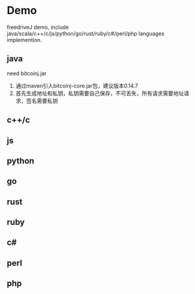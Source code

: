 # Demo 
freedriveJ demo, include java/scala/c++/c/js/python/go/rust/ruby/c#/perl/php languages implemention.
## java
need bitcoinj.jar

1. 通过maven引入bitcoinj-core.jar包，建议版本0.14.7
2. 首先生成地址和私钥，私钥需要自己保存，不可丢失，所有请求需要地址请求，签名需要私钥

## c++/c

## js

## python

## go

## rust

## ruby

## c#

## perl

## php
